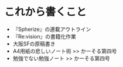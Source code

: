 # これから書くこと

*  『Spherize』の連載アウトライン
*  『Re:vision』の書籍化作業
*  大阪SFの原稿書き
*  A4用紙の悲しいノート術 >> かーそる第四号
*  勉強でない勉強ノート >> かーそる第四号